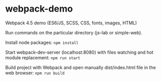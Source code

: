 # webpack-demo
Webpack 4.5 demo (ES6/JS, SCSS, CSS, fonts, images, HTML)

Run commands on the particular directory (js-lab or simple-web).

Install node packages:
`npm install`

Start webpack-dev-server (localhost:8080) with files watching and hot module replacement:
`npm run start`

Build project with Webpack and open manually dist/index.html file in the web browser:
`npm run build`
